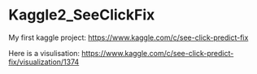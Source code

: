 Kaggle2_SeeClickFix
===================

My first kaggle project:
https://www.kaggle.com/c/see-click-predict-fix

Here is a visulisation: 
https://www.kaggle.com/c/see-click-predict-fix/visualization/1374
